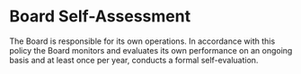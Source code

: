 # Board Self-Assessment

The Board is responsible for its own operations. In accordance with this policy the Board monitors and evaluates its own performance on an ongoing basis and at least once per year, conducts a formal self-evaluation.

